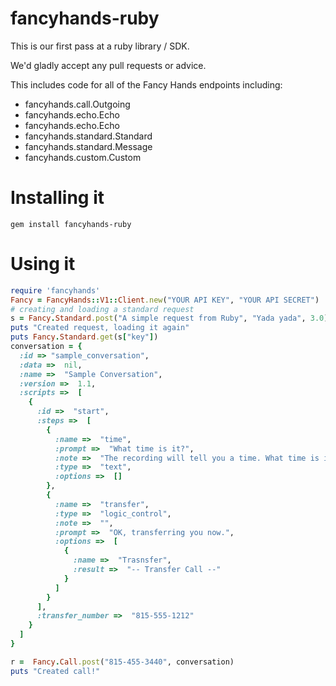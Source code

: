 # fancyhands-ruby

This is our first pass at a ruby library / SDK.

We'd gladly accept any pull requests or advice.

This includes code for all of the Fancy Hands endpoints including:
 - fancyhands.call.Outgoing
 - fancyhands.echo.Echo
 - fancyhands.echo.Echo 
 - fancyhands.standard.Standard 
 - fancyhands.standard.Message
 - fancyhands.custom.Custom


# Installing it

`gem install fancyhands-ruby`

# Using it

```ruby
require 'fancyhands'
Fancy = FancyHands::V1::Client.new("YOUR API KEY", "YOUR API SECRET")
# creating and loading a standard request
s = Fancy.Standard.post("A simple request from Ruby", "Yada yada", 3.0)
puts "Created request, loading it again"
puts Fancy.Standard.get(s["key"])
conversation = {
  :id => "sample_conversation",
  :data =>  nil,
  :name =>  "Sample Conversation",
  :version =>  1.1,
  :scripts =>  [
    {
      :id =>  "start",
      :steps =>  [
        {
          :name =>  "time",
          :prompt =>  "What time is it?",
          :note =>  "The recording will tell you a time. What time is it?",
          :type =>  "text",
          :options =>  []
        },
        {
          :name =>  "transfer",
          :type =>  "logic_control",
          :note =>  "",
          :prompt =>  "OK, transferring you now.",
          :options =>  [
            {
              :name =>  "Trasnsfer",
              :result =>  "-- Transfer Call --"
            }
          ]
        }
      ],
      :transfer_number =>  "815-555-1212"
    }
  ]
}

r =  Fancy.Call.post("815-455-3440", conversation)
puts "Created call!"
```
